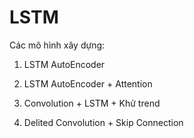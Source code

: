 # LSTM

Các mô hình xây dựng:

1) LSTM AutoEncoder

2) LSTM AutoEncoder + Attention

3) Convolution + LSTM + Khử trend

4) Delited Convolution + Skip Connection
